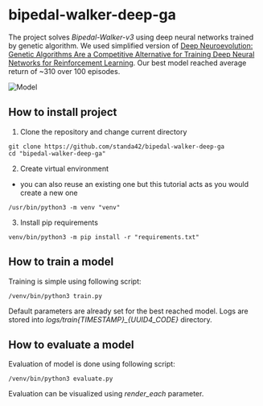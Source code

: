 # bipedal-walker-deep-ga
The project solves *Bipedal-Walker-v3* using deep neural networks trained by genetic algorithm. We used simplified version
of [Deep Neuroevolution: Genetic Algorithms Are a Competitive Alternative for Training Deep Neural Networks for Reinforcement Learning](https://arxiv.org/abs/1712.06567). 
Our best model reached average return of ~310 over 100 episodes.

![Model](docs/model.gif)

## How to install project
1. Clone the repository and change current directory
```shell script
git clone https://github.com/standa42/bipedal-walker-deep-ga
cd "bipedal-walker-deep-ga"
```

2. Create virtual environment
- you can also reuse an existing one but this tutorial acts as you would create a new one

```shell script
/usr/bin/python3 -m venv "venv"
```

3. Install pip requirements
```shell script
venv/bin/python3 -m pip install -r "requirements.txt"
```

## How to train a model
Training is simple using following script:
```shell script
/venv/bin/python3 train.py
```

Default parameters are already set for the best reached model.
Logs are stored into *logs/train{TIMESTAMP}_{UUID4_CODE}* directory.

## How to evaluate a model
Evaluation of model is done using following script:
```shell script
/venv/bin/python3 evaluate.py
```

Evaluation can be visualized using *render_each* parameter.